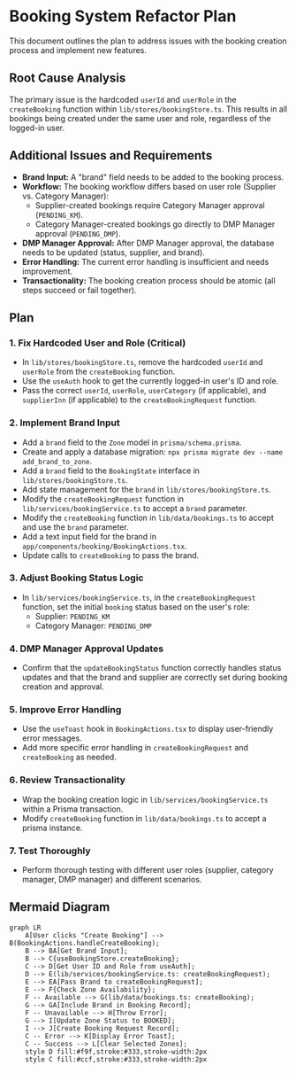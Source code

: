 # Booking System Refactor Plan

This document outlines the plan to address issues with the booking creation process and implement new features.

## Root Cause Analysis

The primary issue is the hardcoded `userId` and `userRole` in the `createBooking` function within `lib/stores/bookingStore.ts`. This results in all bookings being created under the same user and role, regardless of the logged-in user.

## Additional Issues and Requirements

*   **Brand Input:** A "brand" field needs to be added to the booking process.
*   **Workflow:** The booking workflow differs based on user role (Supplier vs. Category Manager):
    *   Supplier-created bookings require Category Manager approval (`PENDING_KM`).
    *   Category Manager-created bookings go directly to DMP Manager approval (`PENDING_DMP`).
*   **DMP Manager Approval:** After DMP Manager approval, the database needs to be updated (status, supplier, and brand).
*   **Error Handling:** The current error handling is insufficient and needs improvement.
*   **Transactionality:** The booking creation process should be atomic (all steps succeed or fail together).

## Plan

### 1. Fix Hardcoded User and Role (Critical)

*   In `lib/stores/bookingStore.ts`, remove the hardcoded `userId` and `userRole` from the `createBooking` function.
*   Use the `useAuth` hook to get the currently logged-in user's ID and role.
*   Pass the correct `userId`, `userRole`, `userCategory` (if applicable), and `supplierInn` (if applicable) to the `createBookingRequest` function.

### 2. Implement Brand Input

*   Add a `brand` field to the `Zone` model in `prisma/schema.prisma`.
*   Create and apply a database migration: `npx prisma migrate dev --name add_brand_to_zone`.
*   Add a `brand` field to the `BookingState` interface in `lib/stores/bookingStore.ts`.
*   Add state management for the `brand` in `lib/stores/bookingStore.ts`.
*   Modify the `createBookingRequest` function in `lib/services/bookingService.ts` to accept a `brand` parameter.
*   Modify the `createBooking` function in `lib/data/bookings.ts` to accept and use the `brand` parameter.
*   Add a text input field for the brand in `app/components/booking/BookingActions.tsx`.
*   Update calls to `createBooking` to pass the brand.

### 3. Adjust Booking Status Logic

*   In `lib/services/bookingService.ts`, in the `createBookingRequest` function, set the initial `booking` status based on the user's role:
    *   Supplier: `PENDING_KM`
    *   Category Manager: `PENDING_DMP`

### 4. DMP Manager Approval Updates

*   Confirm that the `updateBookingStatus` function correctly handles status updates and that the brand and supplier are correctly set during booking creation and approval.

### 5. Improve Error Handling

*   Use the `useToast` hook in `BookingActions.tsx` to display user-friendly error messages.
*   Add more specific error handling in `createBookingRequest` and `createBooking` as needed.

### 6. Review Transactionality

*   Wrap the booking creation logic in `lib/services/bookingService.ts` within a Prisma transaction.
*   Modify `createBooking` function in `lib/data/bookings.ts` to accept a prisma instance.

### 7. Test Thoroughly

*   Perform thorough testing with different user roles (supplier, category manager, DMP manager) and different scenarios.

## Mermaid Diagram

```mermaid
graph LR
    A[User clicks "Create Booking"] --> B(BookingActions.handleCreateBooking);
    B --> BA[Get Brand Input];
    B --> C{useBookingStore.createBooking};
    C --> D[Get User ID and Role from useAuth];
    D --> E(lib/services/bookingService.ts: createBookingRequest);
    E --> EA[Pass Brand to createBookingRequest];
    E --> F{Check Zone Availability};
    F -- Available --> G(lib/data/bookings.ts: createBooking);
    G --> GA[Include Brand in Booking Record];
    F -- Unavailable --> H[Throw Error];
    G --> I[Update Zone Status to BOOKED];
    I --> J[Create Booking Request Record];
    C -- Error --> K[Display Error Toast];
    C -- Success --> L[Clear Selected Zones];
    style D fill:#f9f,stroke:#333,stroke-width:2px
    style C fill:#ccf,stroke:#333,stroke-width:2px
